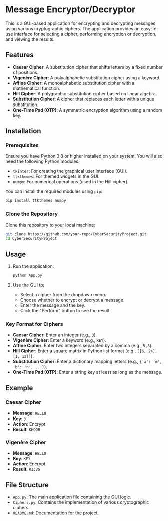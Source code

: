 # Message Encryptor/Decryptor

This is a GUI-based application for encrypting and decrypting messages using various cryptographic ciphers. The application provides an easy-to-use interface for selecting a cipher, performing encryption or decryption, and viewing the results.

## Features

- **Caesar Cipher**: A substitution cipher that shifts letters by a fixed number of positions.
- **Vigenère Cipher**: A polyalphabetic substitution cipher using a keyword.
- **Affine Cipher**: A monoalphabetic substitution cipher with a mathematical function.
- **Hill Cipher**: A polygraphic substitution cipher based on linear algebra.
- **Substitution Cipher**: A cipher that replaces each letter with a unique substitution.
- **One-Time Pad (OTP)**: A symmetric encryption algorithm using a random key.

## Installation

### Prerequisites

Ensure you have Python 3.8 or higher installed on your system. You will also need the following Python modules:

- `tkinter`: For creating the graphical user interface (GUI).
- `ttkthemes`: For themed widgets in the GUI.
- `numpy`: For numerical operations (used in the Hill cipher).

You can install the required modules using `pip`:

```bash
pip install ttkthemes numpy
```

### Clone the Repository

Clone this repository to your local machine:

```bash
git clone https://github.com/your-repo/CyberSecurityProject.git
cd CyberSecurityProject
```

## Usage

1. Run the application:

   ```bash
   python App.py
   ```

2. Use the GUI to:
   - Select a cipher from the dropdown menu.
   - Choose whether to encrypt or decrypt a message.
   - Enter the message and the key.
   - Click the "Perform" button to see the result.

### Key Format for Ciphers

- **Caesar Cipher**: Enter an integer (e.g., `3`).
- **Vigenère Cipher**: Enter a keyword (e.g., `KEY`).
- **Affine Cipher**: Enter two integers separated by a comma (e.g., `5,8`).
- **Hill Cipher**: Enter a square matrix in Python list format (e.g., `[[6, 24], [1, 13]]`).
- **Substitution Cipher**: Enter a dictionary mapping letters (e.g., `{'a': 'm', 'b': 'n', ...}`).
- **One-Time Pad (OTP)**: Enter a string key at least as long as the message.

## Example

### Caesar Cipher

- **Message**: `HELLO`
- **Key**: `3`
- **Action**: Encrypt
- **Result**: `KHOOR`

### Vigenère Cipher

- **Message**: `HELLO`
- **Key**: `KEY`
- **Action**: Encrypt
- **Result**: `RIJVS`

## File Structure

- `App.py`: The main application file containing the GUI logic.
- `Ciphers.py`: Contains the implementation of various cryptographic ciphers.
- `README.md`: Documentation for the project.